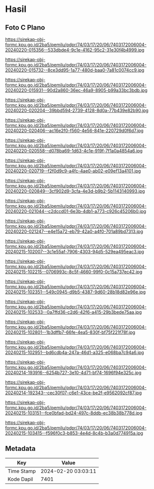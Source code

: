 # Hasil

## Foto C Plano

https://sirekap-obj-formc.kpu.go.id/2ba5/pemilu/pdpr/74/03/17/20/06/7403172006004-20240220-015356--533dbde4-9c1e-4162-95c2-31e30f4b4999.jpg

https://sirekap-obj-formc.kpu.go.id/2ba5/pemilu/pdpr/74/03/17/20/06/7403172006004-20240220-015732--8ce3dd95-1a77-480d-baa0-7a81c0074cc9.jpg

https://sirekap-obj-formc.kpu.go.id/2ba5/pemilu/pdpr/74/03/17/20/06/7403172006004-20240220-015931--90d2a860-36ec-46a9-8905-b99a33bc3bdb.jpg

https://sirekap-obj-formc.kpu.go.id/2ba5/pemilu/pdpr/74/03/17/20/06/7403172006004-20240220-020204--39bbd594-2739-4128-8d0a-77b439e82b90.jpg

https://sirekap-obj-formc.kpu.go.id/2ba5/pemilu/pdpr/74/03/17/20/06/7403172006004-20240220-020406--ac16e2f0-f560-4e56-841e-220729d0f6d7.jpg

https://sirekap-obj-formc.kpu.go.id/2ba5/pemilu/pdpr/74/03/17/20/06/7403172006004-20240220-020558--d078ba69-1d63-4c1e-919f-7f1a0a4854a6.jpg

https://sirekap-obj-formc.kpu.go.id/2ba5/pemilu/pdpr/74/03/17/20/06/7403172006004-20240220-020719--f2f0d9c9-a4fc-4ae0-ab02-e09ef13a4101.jpg

https://sirekap-obj-formc.kpu.go.id/2ba5/pemilu/pdpr/74/03/17/20/06/7403172006004-20240220-020849--3cf902d9-3cfa-4e3d-b9b2-5b1143140993.jpg

https://sirekap-obj-formc.kpu.go.id/2ba5/pemilu/pdpr/74/03/17/20/06/7403172006004-20240220-021044--c2dccd01-6e3b-4db1-a773-c926c45206b0.jpg

https://sirekap-obj-formc.kpu.go.id/2ba5/pemilu/pdpr/74/03/17/20/06/7403172006004-20240220-021247--e4e15a72-eb79-42a0-a4f0-701a89bd7313.jpg

https://sirekap-obj-formc.kpu.go.id/2ba5/pemilu/pdpr/74/03/17/20/06/7403172006004-20240215-102007--3c1e55af-7906-4303-94d5-529ea495eac3.jpg

https://sirekap-obj-formc.kpu.go.id/2ba5/pemilu/pdpr/74/03/17/20/06/7403172006004-20240215-102215--0706993c-8c5f-4660-99f0-0c15a737ec42.jpg

https://sirekap-obj-formc.kpu.go.id/2ba5/pemilu/pdpr/74/03/17/20/06/7403172006004-20240215-102351--549c0945-d9b5-4387-9d60-28b18d82e96e.jpg

https://sirekap-obj-formc.kpu.go.id/2ba5/pemilu/pdpr/74/03/17/20/06/7403172006004-20240215-102533--0a7ffd36-c2d6-42f6-a415-29b3bede75aa.jpg

https://sirekap-obj-formc.kpu.go.id/2ba5/pemilu/pdpr/74/03/17/20/06/7403172006004-20240215-102801--1b3dffb7-66fe-4ea5-830f-bf75f221f78f.jpg

https://sirekap-obj-formc.kpu.go.id/2ba5/pemilu/pdpr/74/03/17/20/06/7403172006004-20240215-102951--bd6cdb4a-247a-46d1-a325-e068ba7c94a6.jpg

https://sirekap-obj-formc.kpu.go.id/2ba5/pemilu/pdpr/74/03/17/20/06/7403172006004-20240214-193916--6254b727-3e10-4d71-bf74-1696f94e325c.jpg

https://sirekap-obj-formc.kpu.go.id/2ba5/pemilu/pdpr/74/03/17/20/06/7403172006004-20240214-192343--cec30f07-c6e1-43ce-be2f-e9562092cf87.jpg

https://sirekap-obj-formc.kpu.go.id/2ba5/pemilu/pdpr/74/03/17/20/06/7403172006004-20240215-103151--fce0bfad-bd24-497c-8ddb-ec38b38b778d.jpg

https://sirekap-obj-formc.kpu.go.id/2ba5/pemilu/pdpr/74/03/17/20/06/7403172006004-20240215-103415--f596f0c3-b853-4e4d-8c4b-b3a0d774915a.jpg


## Metadata

| Key        | Value               |
| ---------- | ------------------- |
| Time Stamp | 2024-02-20 03:03:11 |
| Kode Dapil | 7401                |



